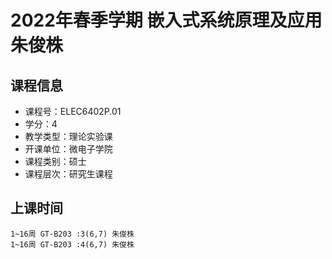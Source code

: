 # 2022年春季学期 嵌入式系统原理及应用 朱俊株






## 课程信息

- 课程号：ELEC6402P.01
- 学分：4
- 教学类型：理论实验课
- 开课单位：微电子学院
- 课程类别：硕士
- 课程层次：研究生课程

## 上课时间

```
1~16周 GT-B203 :3(6,7) 朱俊株
1~16周 GT-B203 :4(6,7) 朱俊株
```

